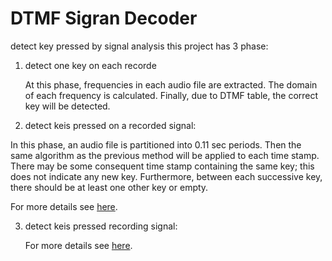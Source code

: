 # DTMF Sigran Decoder
detect key pressed by signal analysis
this project has 3 phase:

1. detect one key on each recorde
    
    At this phase, frequencies in each audio file are extracted. The domain of each frequency is calculated. Finally, due to DTMF table, the correct key will be detected. 
    
2. detect keis pressed on a recorded signal: 

In this phase, an audio file is partitioned into 0.11 sec periods. Then the same algorithm as the previous method will be applied to each time stamp. There may be some consequent time stamp containing the same key; this does not indicate any new key. Furthermore, between each successive key, there should be at least one other key or empty.
    
For more details see [here](https://github.com/mahsaghn/DTMF_Signal_Detector/blob/master/phase2/phase2_fa.pdf).

3. detect keis pressed recording signal:
    
    For more details see [here](https://github.com/mahsaghn/DTMF_Signal_Detector/blob/master/phase3/DTMF_phase3.pdf).
